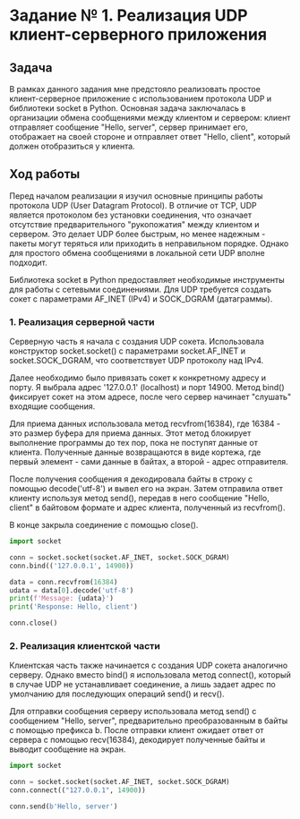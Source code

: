 # Задание № 1. Реализация UDP клиент-серверного приложения

## Задача

В рамках данного задания мне предстояло реализовать простое клиент-серверное приложение с использованием протокола UDP и библиотеки socket в Python. Основная задача заключалась в организации обмена сообщениями между клиентом и сервером: клиент отправляет сообщение "Hello, server", сервер принимает его, отображает на своей стороне и отправляет ответ "Hello, client", который должен отобразиться у клиента.

## Ход работы

Перед началом реализации я изучил основные принципы работы протокола UDP (User Datagram Protocol). В отличие от TCP, UDP является протоколом без установки соединения, что означает отсутствие предварительного "рукопожатия" между клиентом и сервером. Это делает UDP более быстрым, но менее надежным - пакеты могут теряться или приходить в неправильном порядке. Однако для простого обмена сообщениями в локальной сети UDP вполне подходит.

Библиотека socket в Python предоставляет необходимые инструменты для работы с сетевыми соединениями. Для UDP требуется создать сокет с параметрами AF_INET (IPv4) и SOCK_DGRAM (датаграммы).

### 1. Реализация серверной части

Серверную часть я начала с создания UDP сокета. Использовала конструктор socket.socket() с параметрами socket.AF_INET и socket.SOCK_DGRAM, что соответствует UDP протоколу над IPv4. 

Далее необходимо было привязать сокет к конкретному адресу и порту. Я выбрала адрес '127.0.0.1' (localhost) и порт 14900. Метод bind() фиксирует сокет на этом адресе, после чего сервер начинает "слушать" входящие сообщения.

Для приема данных использовала метод recvfrom(16384), где 16384 - это размер буфера для приема данных. Этот метод блокирует выполнение программы до тех пор, пока не поступят данные от клиента. Полученные данные возвращаются в виде кортежа, где первый элемент - сами данные в байтах, а второй - адрес отправителя.

После получения сообщения я декодировала байты в строку с помощью decode('utf-8') и вывел его на экран. Затем отправила ответ клиенту используя метод send(), передав в него сообщение "Hello, client" в байтовом формате и адрес клиента, полученный из recvfrom().

В конце закрыла соединение с помощью close().

```python
import socket

conn = socket.socket(socket.AF_INET, socket.SOCK_DGRAM)
conn.bind(('127.0.0.1', 14900))

data = conn.recvfrom(16384)
udata = data[0].decode('utf-8')
print(f'Message: {udata}')
print('Response: Hello, client')

conn.close()
```

### 2. Реализация клиентской части

Клиентская часть также начинается с создания UDP сокета аналогично серверу. Однако вместо bind() я использовала метод connect(), который в случае UDP не устанавливает соединение, а лишь задает адрес по умолчанию для последующих операций send() и recv().

Для отправки сообщения серверу использовала метод send() с сообщением "Hello, server", предварительно преобразованным в байты с помощью префикса b. После отправки клиент ожидает ответ от сервера с помощью recv(16384), декодирует полученные байты и выводит сообщение на экран.

```python
import socket

conn = socket.socket(socket.AF_INET, socket.SOCK_DGRAM)
conn.connect(("127.0.0.1", 14900))

conn.send(b'Hello, server')
```
